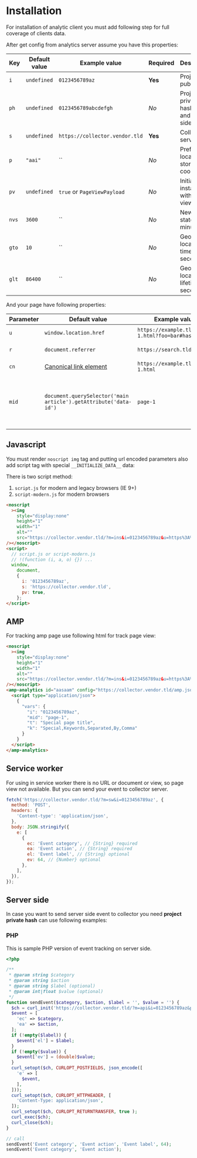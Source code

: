 # Installation

For installation of analytic client you must add following step for full coverage of clients data.

After get config from analytics server assume you have this properties:

| Key   | Default value | Example value                  | Required | Description                                        |
| ----- | ------------- | ------------------------------ | -------- | -------------------------------------------------- |
| `i`   | `undefined`   | `0123456789az`                 | **Yes**  | Project public hash                                |
| `ph`  | `undefined`   | `0123456789abcdefgh`           | _No_     | Project private hash for api and server side usage |
| `s`   | `undefined`   | `https://collector.vendor.tld` | **Yes**  | Collector server URL                               |
| `p`   | `"aai"`       | ``                             | _No_     | Prefix for local storage and cookie                |
| `pv`  | `undefined`   | `true` or `PageViewPayload`    | _No_     | Initialize instance with page view                 |
| `nvs` | `3600`        | ``                             | _No_     | New visit state in minutes                         |
| `gto` | `10`          | ``                             | _No_     | Geo location timeout in seconds                    |
| `glt` | `86400`       | ``                             | _No_     | Geo location lifetime in seconds                   |

And your page have following properties:

| Parameter | Default value                                                                  | Example value                                  | Required | Description                                                 |
| --------- | ------------------------------------------------------------------------------ | ---------------------------------------------- | -------- | ----------------------------------------------------------- |
| `u`       | `window.location.href`                                                         | `https://example.tld/page-1.html?foo=bar#hash` | **Yes**  | Actual URL of page                                          |
| `r`       | `document.referrer`                                                            | `https://search.tld/`                          | _No_     | Referrer URL                                                |
| `cn`      | [Canonical link element](https://en.wikipedia.org/wiki/Canonical_link_element) | `https://example.tld/page-1.html`              | _No_     | Referrer URL                                                |
| `mid`     | `document.querySelector('main article').getAttribute('data-id')`               | `page-1`                                       | _No_     | Main identifier represent of main entity identifier of page |

## Javascript

You must render `noscript img` tag and putting url encoded parameters also add script tag with special `__INITIALIZE_DATA__` data:

There is two script method:

1. `script.js` for modern and legacy browsers (IE 9+)
2. `script-modern.js` for modern browsers

```html
<noscript
  ><img
    style="display:none"
    height="1"
    width="1"
    alt=""
    src="https://collector.vendor.tld/?m=ins&i=0123456789az&u=https%3A%2F%2Fexample.tld%2Fpage-1.html%3Ffoo%3Dbar%23hash&r=https%3A%2F%2Fsearch.tld%2F&cn=https%3A%2F%2Fexample.tld%2Fpage-1.html&mid=page-1"
/></noscript>
<script>
  // script.js or script-modern.js
  // !(function (i, a, o) {}) ...
  window,
    document,
    {
      i: '0123456789az',
      s: 'https://collector.vendor.tld',
      pv: true,
    };
</script>
```

## AMP

For tracking amp page use following html for track page view:

```html
<noscript
  ><img
    style="display:none"
    height="1"
    width="1"
    alt=""
    src="https://collector.vendor.tld/?m=ins&i=0123456789az&u=https%3A%2F%2Fexample.tld%2Fpage-1.html%3Ffoo%3Dbar%23hash&r=https%3A%2F%2Fsearch.tld%2F&cn=https%3A%2F%2Fexample.tld%2Fpage-1.html&mid=page-1"
/></noscript>
<amp-analytics id="aasaam" config="https://collector.vendor.tld/amp.json">
  <script type="application/json">
    {
      "vars": {
        "i": "0123456789az",
        "mid": "page-1",
        "t": "Special page title",
        "k": "Special,Keywords,Separated,By,Comma"
      }
    }
  </script>
</amp-analytics>
```

## Service worker

For using in service worker there is no URL or document or view, so page view not available. But you can send your event to collector server.

```javascript
fetch('https://collector.vendor.tld/?m=sw&i=0123456789az', {
  method: 'POST',
  headers: {
    'Content-type': 'application/json',
  },
  body: JSON.stringify({
    e: [
      {
        ec: 'Event category', // {String} required
        ea: 'Event action', // {String} required
        el: 'Event label', // {String} optional
        ev: 64, // {Number} optional
      },
    ],
  }),
});
```

## Server side

In case you want to send server side event to collector you need **project private hash** can use following examples:

### PHP

This is sample PHP version of event tracking on server side.

```php
<?php

/**
 * @param string $category
 * @param string $action
 * @param string $label (optional)
 * @param int|float $value (optional)
 */
function sendEvent($category, $action, $label = '', $value = '') {
  $ch = curl_init('https://collector.vendor.tld/?m=api&i=0123456789az&ph=0123456789abcdefgh');
  $event = [
    'ec' => $category,
    'ea' => $action,
  ];
  if (!empty($label)) {
    $event['el'] = $label;
  }
  if (!empty($value)) {
    $event['ev'] = (double)$value;
  }
  curl_setopt($ch, CURLOPT_POSTFIELDS, json_encode([
    'e' => [
      $event,
    ],
  ]));
  curl_setopt($ch, CURLOPT_HTTPHEADER, [
    'Content-Type: application/json',
  ]);
  curl_setopt($ch, CURLOPT_RETURNTRANSFER, true );
  curl_exec($ch);
  curl_close($ch);
}

// call
sendEvent('Event category', 'Event action', 'Event label', 64);
sendEvent('Event category', 'Event action');
```
